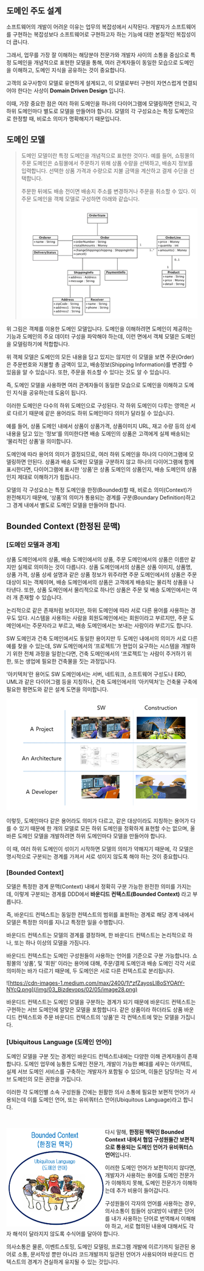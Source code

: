 ## 도메인 주도 설계 

소프트웨어의 개발이 어려운 이유는 업무의 복잡성에서 시작된다. 개발자가 소프트웨어를 구현하는 복잡성보다 소프트웨어로 구현하고자 하는 기능에 대한 본질적인 복잡성이 더 큽니다.

그래서, 업무를 가장 잘 이해하는 해당분야 전문가와 개발자 사이의 소통을 중심으로 특정 도메인을 개념적으로 표현한 모델을 통해, 여러 관계자들이 동일한 모습으로 도메인을 이해하고, 도메인 지식을 공유하는 것이 중요합니다. 

고객의 요구사항이 모델로 유연하게 설계되고, 이 모델로부터 구현이 자연스럽게 연결되어야 한다는 사상이 **Domain Driven Design** 입니다.

이때, 가장 중요한 점은 여러 하위 도메인을 하나의 다이어그램에 모델링하면 안되고, 각 하위 도메인마다 별도로 모델을 만들어야 합니다. 모델의 각 구성요소는 특정 도메인으로 한정할 때, 비로소 의미가 명확해지기 때문입니다.

## **도메인 모델**

> 도메인 모델이란 특정 도메인을 개념적으로 표현한 것이다. 예를 들어, 쇼핑몰의 주문 도메인은 쇼핑몰에서 주문하기 위해 상품 수량을 선택하고, 배송지 정보를 입력합니다. 선택한 상품 가격과 수량으로 지불 금액을 계산하고 결제 수단을 선택합니다.
> 
> 주문한 뒤에도 배송 전이면 배송지 주소를 변경하거나 주문을 취소할 수 있다. 이 주문 도메인을 객체 모델로 구성하면 아래와 같습니다.
> 
> ![](/img/03_Bizdevops/02/05/image26.png)

위 그림은 객체를 이용한 도메인 모델입니다.
도메인을 이해하려면 도메인이 제공하는 기능과 도메인의 주요 데이터 구성을 파악해야 하는데, 이런 면에서 객체 모델은 도메인을 모델링하기에 적합합니다.

위 객체 모델은 도메인의 모든 내용을 담고 있지는 않지만 이 모델을 보면 주문(Order)은 주문번호와 지불할 총 금액이 있고, 배송정보(Shipping Information)를 변경할 수 있음을 알 수 있습니다.
또한, 주문을 취소할 수 있다는 것도 알 수 있습니다.

즉, 도메인 모델을 사용하면 여러 관계자들이 동일한 모습으로 도메인을 이해하고 도메인 지식을 공유하는데 도움이 됩니다.

이러한 도메인은 다수의 하위 도메인으로 구성된다. 각 하위 도메인이 다루는 영역은 서로 다르기 때문에 같은 용어라도 하위 도메인마다 의미가 달라질 수 있습니다. 

예를 들어, 상품 도메인 내에서 상품이 상품가격, 상품이미지 URL, 재고 수량 등의 상세 내용을 담고 있는 ‘정보’를 의미한다면 배송 도메인의 상품은 고객에게 실제 배송되는 ‘물리적인 상품’을 의미합니다.

도메인에 따라 용어의 의미가 결정되므로, 여러 하위 도메인을 하나의 다이어그램에 모델링하면 안된다. 상품과 배송 도메인 모델을 구분하지 않고 하나의 다이어그램에 함께 표시한다면, 다이어그램에 표시한 ‘상품’은 상품 도메인의 상품인지, 배송 도메인의 상품인지 제대로 이해하기가 힘듭니다.

모델의 각 구성요소는 특정 도메인을 한정(Bounded)할 때, 비로소 의미(Context)가 완전해지기 때문에, ‘상품’의 의미가 통용되는 경계를 구분(Boundary Definition)하고 그 경계 내에서 별도로 도메인 모델을 만들어야 합니다.

## **Bounded Context (한정된 문맥)**

### **\[도메인 모델과 경계\]**

상품 도메인에서의 상품, 배송 도메인에서의 상품, 주문 도메인에서의 상품은 이름만 같지만 실제로 의미하는 것이 다릅니다. 
상품 도메인에서의 상품은 상품 이미지, 상품명, 상품 가격, 상품 상세 설명과 같은 상품 정보가 위주라면 주문 도메인에서의 상품은 주문 대상이 되는 객체이며, 배송 도메인에서의 상품은 고객에게 배송되는 물리적 상품을 나타낸다. 또한, 상품 도메인에서 물리적으로 하나인 상품은 주문 및 배송 도메인에서는 여러 개 존재할 수 있습니다.

논리적으로 같은 존재처럼 보이지만, 하위 도메인에 따라 서로 다른 용어를 사용하는 경우도 있다. 시스템을 사용하는 사람을 회원도메인에서는 회원이라고 부르지만, 주문 도메인에서는 주문자라고 부르고, 배송 도메인에서는 보내는 사람이라 부르기도 합니다.

SW 도메인과 건축 도메인에서도 동일한 용어지만 두 도메인 내에서의 의미가 서로 다른 예를 찾을 수 있는데, SW 도메인에서의 ‘프로젝트’가 현업이 요구하는 시스템을 개발하기 위한 전체 과정을 일컫는다면, 건축 도메인에서의 ‘프로젝트’는 사람이 주거하기 위한, 또는 생업에 필요한 건축물을 짓는 과정입니다.

‘아키텍처’란 용어도 SW 도메인에서는 서버, 네트워크, 소프트웨어 구성도나 ERD, UML과 같은 다이어그램 등을 지칭하나, 건축 도메인에서의 ‘아키텍처’는 건축물 구축에 필요한 평면도와 같은 설계 도면을 의미합니다.

![](/img/03_Bizdevops/02/05/image27.png)

이렇듯, 도메인마다 같은 용어라도 의미가 다르고, 같은 대상이라도 지칭하는 용어가 다를 수 있기 때문에 한 개의 모델로 모든 하위 도메인을 정확하게 표현할 수는 없으며, 올바른 도메인 모델을 개발하려면 하위 도메인마다 
 모델을 만들어야 합니다.

이 때, 여러 하위 도메인이 섞이기 시작하면 모델의 의미가 약해지기 때문에, 각 모델은 명시적으로 구분되는 경계를 가져서 서로 섞이지 않도록 해야 하는 것이 중요합니다.

### **\[Bounded Context\]**

모델은 특정한 경계 문맥(Context) 내에서 정확히 구분 가능한 완전한 의미를 가지는데, 이렇게 구분되는 경계를 DDD에서 **바운디드 컨텍스트(Bounded Context)** 라고 부릅니다.

즉, 바운디드 컨텍스트는 동일한 컨텍스트의 범위를 표현하는 경계로 해당 경계 내에서 모델은 특정한 의미를 지니고 특정한 일을 수행합니다.

바운디드 컨텍스트는 모델의 경계를 결정하며, 한 바운디드 컨텍스트는 논리적으로 하나, 또는 하나 이상의 모델을 가짐니다.

바운디드 컨텍스트는 도메인 구성원들이 사용하는 언어를 기준으로 구분 가능합니다. 쇼핑몰의 ‘상품’, 및 ‘회원’ 이라는 용어에 대해, 주문/결제 도메인과 배송 도메인 각각 서로 의미하는 바가 다르기 때문에, 두 도메인은 서로 다른 컨텍스트로
분리됩니다.

![https://cdn-images-1.medium.com/max/2400/1\*zfZayosLl8oSYOAtY-NYcQ.png](/img/03_Bizdevops/02/05/image28.png)

바운디드 컨텍스트는 도메인 모델을 구분하는 경계가 되기 때문에 바운디드 컨텍스트는 구현하는 서브 도메인에 알맞은 모델을 포함합니다.
같은 상품이라 하더라도 상품 바운디드 컨텍스트와 주문 바운디드 컨텍스트의 ‘상품’은 각 컨텍스트에 맞는 모델을 가집니다.

### **\[Ubiquitous Language (도메인 언어)\]**

도메인 모델을 구분 짓는 경계인 바운디드 컨텍스트내에는 다양한 이해 관계자들이 존재합니다. 
도메인 업무에 능통한 도메인 전문가, 개발이 가능한 뼈대를 세우는 아키텍트, 실제 서브 도메인 서비스를 구축하는 개발자가 포함될 수 있으며, 이들은 담당하는 각 서브 도메인의 모든 권한을 가집니다.

이러한 각 도메인별 소속 구성원들 간에는 원활한 의사 소통에 필요한 보편적 언어가 사용되는데 이를 도메인 언어, 또는 유비쿼터스 언어(Ubiquitous Language)라고 합니다.

<br/>

<img src="/img/03_Bizdevops/02/05/image29.png" align="left" width="260" height="260"></img>

다시 말해, **한정된 맥락인 Bounded Context 내에서 협업 구성원들간 보편적으로 통용되는 도메인 언어가 유비쿼터스 언어**입니다.

이러한 도메인 언어가 보편적이지 않다면, 개발자가 사용하는 용어를 도메인 전문가가 이해하지 못해, 도메인 전문가가 이해하는데 추가 비용이 들어갑니다.

구성원들이 각자의 언어를 사용하는 경우, 의사소통이 힘들어 상대방이 내뱉은 단어를 내가 사용하는 단어로 번역해서 이해해야 하고, 서로 협의된 내용에 대해서도 각자 해석이 달라지지 않도록 수식어를 달아야 합니다.

의사소통은 물론, 이벤트스토밍, 도메인 모델링, 프로그램 개발에 이르기까지 일관된 용어로 소통, 문서작성 뿐만 아니라 코드개발까지 일관된 언어가 사용되어야 바운디드 컨텍스트의 경계가 견실하게 유지될 수 있는 것입니다.

<br/><br/>